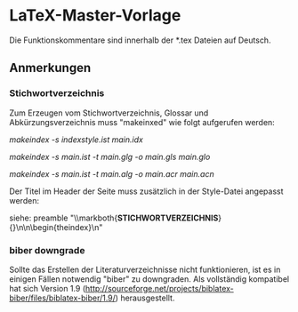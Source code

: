 # LaTeX-Master-Vorlage
Die Funktionskommentare sind innerhalb der *.tex Dateien auf Deutsch.

## Anmerkungen
### Stichwortverzeichnis
Zum Erzeugen vom Stichwortverzeichnis, Glossar und Abkürzungsverzeichnis muss "makeinxed" wie folgt aufgerufen werden:

*makeindex -s indexstyle.ist main.idx*

*makeindex -s main.ist -t main.glg -o main.gls main.glo*

*makeindex -s main.ist -t main.alg -o main.acr main.acn*

Der Titel im Header der Seite muss zusätzlich in der Style-Datei angepasst werden:

siehe: preamble "\\\markboth{**STICHWORTVERZEICHNIS**}{}\n\n\\begin{theindex}\n"

### biber downgrade
Sollte das Erstellen der Literaturverzeichnisse nicht funktionieren, ist es in einigen Fällen notwendig "biber" zu downgraden. Als vollständig kompatibel hat sich Version 1.9 (http://sourceforge.net/projects/biblatex-biber/files/biblatex-biber/1.9/) herausgestellt.
